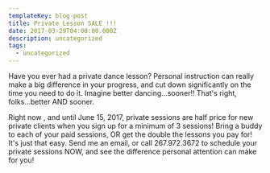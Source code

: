 ```yaml
---
templateKey: blog-post
title: Private Lesson SALE !!!
date: 2017-03-29T04:00:00.000Z
description: uncategorized
tags:
  - uncategorized
---
```

Have you ever had a private dance lesson? Personal instruction can really make a big difference in your progress, and cut down significantly on the time you need to do it. Imagine better dancing...sooner!! That's right, folks...better AND sooner.

Right now , and until June 15, 2017, private sessions are half price for new private clients when you sign up for a minimum of 3 sessions! Bring a buddy to each of your paid sessions, OR get the double the lessons you pay for! It's just that easy. Send me an email, or call 267.972.3672 to schedule your private sessions NOW, and see the difference personal attention can make for you!
